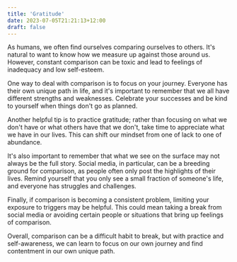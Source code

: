 ```yaml
---
title: 'Gratitude'
date: 2023-07-05T21:21:13+12:00
draft: false
---
```


As humans, we often find ourselves comparing ourselves to others. It's natural to want to know how we measure up against those around us. However, constant comparison can be toxic and lead to feelings of inadequacy and low self-esteem.

One way to deal with comparison is to focus on your journey. Everyone has their own unique path in life, and it's important to remember that we all have different strengths and weaknesses. Celebrate your successes and be kind to yourself when things don't go as planned.

Another helpful tip is to practice gratitude; rather than focusing on what we don't have or what others have that we don't, take time to appreciate what we have in our lives. This can shift our mindset from one of lack to one of abundance.

It's also important to remember that what we see on the surface may not always be the full story. Social media, in particular, can be a breeding ground for comparison, as people often only post the highlights of their lives. Remind yourself that you only see a small fraction of someone's life, and everyone has struggles and challenges.

Finally, if comparison is becoming a consistent problem, limiting your exposure to triggers may be helpful. This could mean taking a break from social media or avoiding certain people or situations that bring up feelings of comparison.

Overall, comparison can be a difficult habit to break, but with practice and self-awareness, we can learn to focus on our own journey and find contentment in our own unique path.